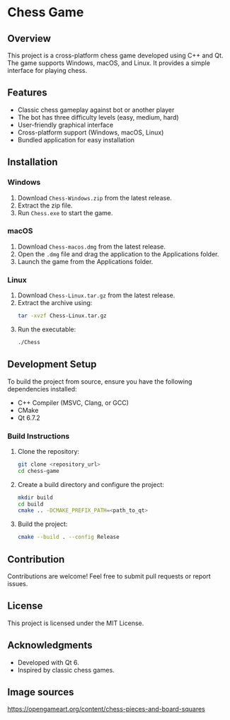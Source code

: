 # Chess Game

## Overview
This project is a cross-platform chess game developed using C++ and Qt. The game supports Windows, macOS, and Linux. It provides a simple interface for playing chess.

## Features
- Classic chess gameplay against bot or another player
- The bot has three difficulty levels (easy, medium, hard)
- User-friendly graphical interface
- Cross-platform support (Windows, macOS, Linux)
- Bundled application for easy installation

## Installation

### Windows
1. Download `Chess-Windows.zip` from the latest release.
2. Extract the zip file.
3. Run `Chess.exe` to start the game.

### macOS
1. Download `Chess-macos.dmg` from the latest release.
2. Open the `.dmg` file and drag the application to the Applications folder.
3. Launch the game from the Applications folder.

### Linux
1. Download `Chess-Linux.tar.gz` from the latest release.
2. Extract the archive using:
   ```sh
   tar -xvzf Chess-Linux.tar.gz
   ```
3. Run the executable:
   ```sh
   ./Chess
   ```

## Development Setup
To build the project from source, ensure you have the following dependencies installed:
- C++ Compiler (MSVC, Clang, or GCC)
- CMake
- Qt 6.7.2

### Build Instructions
1. Clone the repository:
   ```sh
   git clone <repository_url>
   cd chess-game
   ```
2. Create a build directory and configure the project:
   ```sh
   mkdir build
   cd build
   cmake .. -DCMAKE_PREFIX_PATH=<path_to_qt>
   ```
3. Build the project:
   ```sh
   cmake --build . --config Release
   ```

## Contribution
Contributions are welcome! Feel free to submit pull requests or report issues.

## License
This project is licensed under the MIT License.

## Acknowledgments
- Developed with Qt 6.
- Inspired by classic chess games.

## Image sources
https://opengameart.org/content/chess-pieces-and-board-squares
